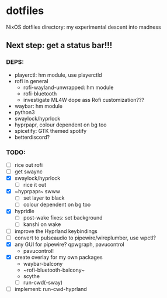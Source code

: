 # dotfiles
NixOS dotfiles directory: my experimental descent into madness

## Next step: get a status bar!!!

### DEPS:
  - playerctl: hm module, use playerctld
  - rofi in general
    - rofi-wayland-unwrapped: hm module
    - rofi-bluetooth
    - investigate ML4W dope ass Rofi customization???
  - waybar: hm module
  - python3
  - swaylock/hyprlock
  - hyprpapr, colour dependent on bg too
  - spicetify: GTK themed spotify
  - betterdiscord?

### TODO: 
  - [ ] rice out rofi
  - [ ] get swaync
  - [x] swaylock/hyprlock
    - [ ] rice it out
  - [x] ~hyprpapr~ swww
    - [ ] set layer to black
    - [ ] colour dependent on bg too
  - [x] hypridle
    - [ ] post-wake fixes: set background
    - [ ] kanshi on wake
  - [ ] improve the Hyprland keybindings
  - [ ] convert to pulseaudio to pipewire/wireplumber, use wpctl?
  - [x] any GUI for pipewire? qpwgraph, pavucontrol
    - pavucontrol!
  - [x] create overlay for my own packages
    - waybar-balcony
    - ~rofi-bluetooth-balcony~
    - scythe
    - [ ] run-cwd(-sway)
  - [ ] implement: run-cwd-hyprland
